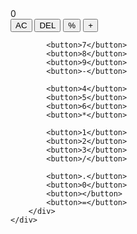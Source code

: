 <!DOCTYPE html>
<html lang="en">
<head>
    <meta charset="UTF-8">
    <meta name="viewport" content="width=device-width, initial-scale=1.0">
    <title>Calculator</title>
    <link rel="stylesheet" href="stylesheet.css">
</head>
<body>
    </div>
    <div class="calculator">
        <div class="display">
            <div class="output"></div>
            <div class="result">0</div>
        </div>
        <div class="input">
            <button>AC</button>
            <button>DEL</button>
            <button>%</button>
            <button>+</button>

            <button>7</button>
            <button>8</button>
            <button>9</button>
            <button>-</button>

            <button>4</button>
            <button>5</button>
            <button>6</button>
            <button>*</button>

            <button>1</button>
            <button>2</button>
            <button>3</button>
            <button>/</button>

            <button>.</button>
            <button>0</button>
            <button></button>
            <button>=</button>
        </div>
    </div>
</body>
<script src="script.js"></script>
</html>
